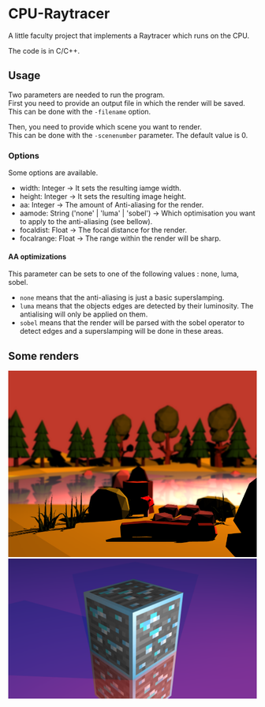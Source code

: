 # CPU-Raytracer
A little faculty project that implements a Raytracer which runs on the CPU.

The code is in C/C++.

## Usage

Two parameters are needed to run the program.  
First you need to provide an output file in which the render will be saved.  
This can be done with the `-filename` option.

Then, you need to provide which scene you want to render.  
This can be done with the `-scenenumber` parameter. The default value is 0.

### Options

Some options are available.  
 - width: Integer -> It sets the resulting iamge width.
 - height: Integer -> It sets the resulting image height.
 - aa: Integer -> The amount of Anti-aliasing for the render.
 - aamode: String ('none' | 'luma' | 'sobel') -> Which optimisation you want to apply to the anti-aliasing (see bellow).
 - focaldist: Float -> The focal distance for the render.
 - focalrange: Float -> The range within the render will be sharp.

#### AA optimizations  
This parameter can be sets to one of the following values : none, luma, sobel.  
 - `none` means that the anti-aliasing is just a basic superslamping.  
 - `luma` means that the objects edges are detected by their luminosity. The antialising will only be applied on them.
 - `sobel` means that the render will be parsed with the sobel operator to detect edges and a superslamping will be done in these areas.
 
## Some renders

<img src="https://raw.githubusercontent.com/ElZozor/CPU-Raytracer/master/previews/paysage.png"/>
<img src="https://raw.githubusercontent.com/ElZozor/CPU-Raytracer/master/previews/cube_minecraft.png"/>
